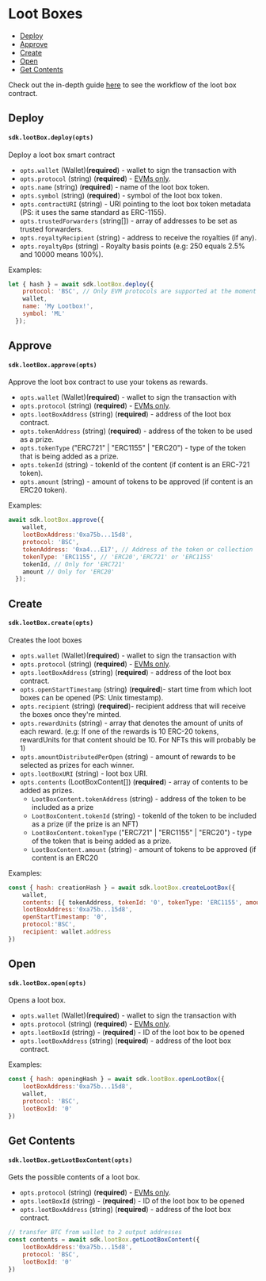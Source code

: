 # Loot Boxes

- [Deploy](#deploy)
- [Approve](#approve)
- [Create](#create)
- [Open](#open)
- [Get Contents](#get-contents)

Check out the in-depth guide [here](https://doc.cryptum.io/main/for-developers/sdk-integration-guides/loot-boxes) to see the workflow of the loot box contract.


## Deploy

#### `sdk.lootBox.deploy(opts)`
    
Deploy a loot box smart contract
* `opts.wallet` (Wallet)(__required__) - wallet to sign the transaction with
* `opts.protocol` (string) (__required__) - [EVMs only](../protocols.md#ethereum-based-blockchains-evms).
* `opts.name` (string) (**required**) - name of the loot box token.
* `opts.symbol` (string) (**required**) - symbol of the loot box token.
* `opts.contractURI` (string) - URI pointing to the loot box token metadata (PS: it uses the same standard as ERC-1155).
* `opts.trustedForwarders` (string[]) - array of addresses to be set as trusted forwarders.
* `opts.royaltyRecipient` (string) - address to receive the royalties (if any).
* `opts.royaltyBps` (string) - Royalty basis points (e.g: 250 equals 2.5% and 10000 means 100%).

Examples:
```js
let { hash } = await sdk.lootBox.deploy({
    protocol: 'BSC', // Only EVM protocols are supported at the moment
    wallet,
    name: 'My Lootbox!',
    symbol: 'ML'
  });
```

## Approve

#### `sdk.lootBox.approve(opts)`
Approve the loot box contract to use your tokens as rewards.
* `opts.wallet` (Wallet)(__required__) - wallet to sign the transaction with
* `opts.protocol` (string) (__required__) - [EVMs only](../protocols.md#ethereum-based-blockchains-evms).
* `opts.lootBoxAddress` (string) (**required**) - address of the loot box contract.
* `opts.tokenAddress` (string) (**required**) - address of the token to be used as a prize.
* `opts.tokenType` ("ERC721" | "ERC1155" | "ERC20") - type of the token that is being added as a prize.
* `opts.tokenId` (string) - tokenId of the content (if content is an ERC-721 token).
* `opts.amount` (string) - amount of tokens to be approved (if content is an ERC20 token).

Examples:

```js
await sdk.lootBox.approve({
    wallet,
    lootBoxAddress:'0xa75b...15d8',
    protocol: 'BSC',
    tokenAddress: '0xa4...E17', // Address of the token or collection
    tokenType: 'ERC1155', // 'ERC20','ERC721' or 'ERC1155'
    tokenId, // Only for 'ERC721'
    amount // Only for 'ERC20'
  });
```

## Create

#### `sdk.lootBox.create(opts)`

Creates the loot boxes
* `opts.wallet` (Wallet)(__required__) - wallet to sign the transaction with
* `opts.protocol` (string) (__required__) - [EVMs only](../protocols.md#ethereum-based-blockchains-evms).
* `opts.lootBoxAddress` (string) (**required**) - address of the loot box contract.
* `opts.openStartTimestamp` (string) (__required__)- start time from which loot boxes can be opened (PS: Unix timestamp).
* `opts.recipient` (string) (__required__)- recipient address that will receive the boxes once they're minted. 
* `opts.rewardUnits` (string) - array that denotes the amount of units of each reward. (e.g: If one of the rewards is 10 ERC-20 tokens, rewardUnits for that content should be 10. For NFTs this will probably be 1)
* `opts.amountDistributedPerOpen` (string) - amount of rewards to be selected as prizes for each winner. 
* `opts.lootBoxURI` (string) - loot box URI. 
* `opts.contents` (LootBoxContent[]) (__required__) - array of contents to be added as prizes.
  * `LootBoxContent.tokenAddress` (string) - address of the token to be included as a prize
  * `LootBoxContent.tokenId` (string) - tokenId of the token to be included as a prize (if the prize is an NFT)
  * `LootBoxContent.tokenType` ("ERC721" | "ERC1155" | "ERC20") - type of the token that is being added as a prize.
  * `LootBoxContent.amount` (string) - amount of tokens to be approved (if content is an ERC20 

Examples:
```js
const { hash: creationHash } = await sdk.lootBox.createLootBox({
    wallet,
    contents: [{ tokenAddress, tokenId: '0', tokenType: 'ERC1155', amount: '100' }],
    lootBoxAddress:'0xa75b...15d8',
    openStartTimestamp: '0',
    protocol:'BSC',
    recipient: wallet.address
})
```
## Open

#### `sdk.lootBox.open(opts)`
Opens a loot box.
* `opts.wallet` (Wallet)(__required__) - wallet to sign the transaction with
* `opts.protocol` (string) (__required__) - [EVMs only](../protocols.md#ethereum-based-blockchains-evms).
* `opts.lootBoxId` (string) - (__required__) - ID of the loot box to be opened
* `opts.lootBoxAddress` (string) (**required**) - address of the loot box contract.


Examples:
```js
const { hash: openingHash } = await sdk.lootBox.openLootBox({
    lootBoxAddress:'0xa75b...15d8',
    wallet,
    protocol: 'BSC',
    lootBoxId: '0'
})
```
## Get Contents

#### `sdk.lootBox.getLootBoxContent(opts)`

Gets the possible contents of a loot box.

* `opts.protocol` (string) (__required__) - [EVMs only](../protocols.md#ethereum-based-blockchains-evms).
* `opts.lootBoxId` (string) - (__required__) - ID of the loot box to be opened
* `opts.lootBoxAddress` (string) (**required**) - address of the loot box contract.


```js
// transfer BTC from wallet to 2 output addresses
const contents = await sdk.lootBox.getLootBoxContent({
    lootBoxAddress:'0xa75b...15d8',
    protocol: 'BSC',
    lootBoxId: '0'
})
```
